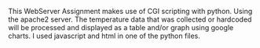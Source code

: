 This WebServer Assignment makes use of CGI scripting with python.
Using the apache2 server. The temperature data that was collected or hardcoded will be processed and displayed as a table and/or
graph using google charts.  I used javascript and html in one of the python files. 
